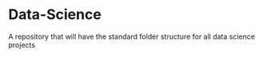 # Data-Science
A repository that will have the standard folder structure for all data science projects
